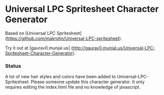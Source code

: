 Universal LPC Spritesheet Character Generator
=============================================

Based on [Universal LPC Spritesheet] (https://github.com/makrohn/Universal-LPC-spritesheet).

Try it out at [gaurav0.munjal.us] (http://gaurav0.munjal.us/Universal-LPC-Spritesheet-Character-Generator).

### Status

A lot of new hair styles and colors have been added to Universal-LPC-Spritesheet. Please someone update this character generator. It only requires editing the index.html file and no knowledge of javascript.
